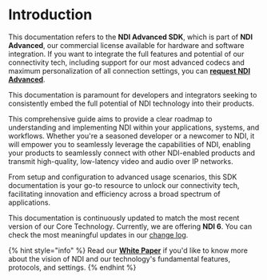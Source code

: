 # Introduction

This documentation refers to the **NDI Advanced SDK**, which is part of **NDI Advanced**, our commercial license available for hardware and software integration. If you want to integrate the full features and potential of our connectivity tech, including support for our most advanced codecs and maximum personalization of all connection settings, you can [**request NDI Advanced**](https://ndi.video/tech).

This documentation is paramount for developers and integrators seeking to consistently embed the full potential of NDI technology into their products.

This comprehensive guide aims to provide a clear roadmap to understanding and implementing NDI within your applications, systems, and workflows. Whether you're a seasoned developer or a newcomer to NDI, it will empower you to seamlessly leverage the capabilities of NDI, enabling your products to seamlessly connect with other NDI-enabled products and transmit high-quality, low-latency video and audio over IP networks.

From setup and configuration to advanced usage scenarios, this SDK documentation is your go-to resource to unlock our connectivity tech, facilitating innovation and efficiency across a broad spectrum of applications.

This documentation is continuously updated to match the most recent version of our Core Technology. Currently, we are offering **NDI 6**. You can check the most meaningful updates in our [change log](https://docs.ndi.video/docs/advanced-sdk/release-notes).

{% hint style="info" %}
Read our [**White Paper**](https://docs.ndi.video/docs/white-paper/introduction) if you'd like to know more about the vision of NDI and our technology's fundamental features, protocols, and settings.
{% endhint %}
